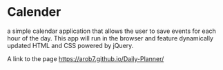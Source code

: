 # Calender
a simple calendar application that allows the user to save events for each hour of the day. 
This app will run in the browser and feature dynamically updated HTML and CSS powered by jQuery.

A link to the page https://arob7.github.io/Daily-Planner/
